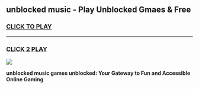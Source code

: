
## unblocked music - Play Unblocked Gmaes & Free
<h3>
<a href="https://news.freeplayer.one?title=unblocked_music&ref=16F">CLICK TO PLAY</a></h3>
<hr>

<h3>
<a href="https://news.freeplayer.one?title=unblocked_music&ref=16F">CLICK 2 PLAY</a>
  
</h3>

<a href="https://news.freeplayer.one?title=unblocked_music&ref=16F/"><img src="https://clearcache.store/games.png"></a>


**unblocked music games unblocked: Your Gateway to Fun and Accessible Online Gaming**
